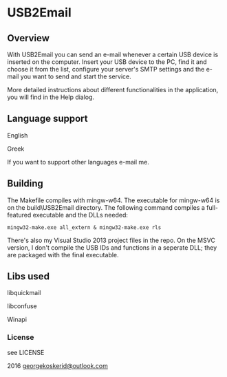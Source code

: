# USB2Email
## Overview

With USB2Email you can send an e-mail whenever a certain USB device is inserted on the computer.
Insert your USB device to the PC, find it and choose it from the list, configure your server's
SMTP settings and the e-mail you want to send and start the service.

More detailed instructions about different functionalities in the application, you will find in
the Help dialog.

## Language support

English

Greek

If you want to support other languages e-mail me.

## Building

The Makefile compiles with mingw-w64. The executable for mingw-w64 is on the build\USB2Email directory.
The following command compiles a full-featured executable and the DLLs needed:

    mingw32-make.exe all_extern & mingw32-make.exe rls

There's also my Visual Studio 2013 project files in the repo. On the MSVC version, I don't compile the USB IDs 
and functions in a seperate DLL; they are packaged with the final executable.

## Libs used

libquickmail

libconfuse

Winapi

### License

see LICENSE

2016 <georgekoskerid@outlook.com>
